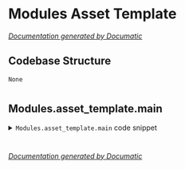 # Modules Asset Template

[_Documentation generated by Documatic_](https://www.documatic.com)

<!---Documatic-section-Codebase Structure-start--->
## Codebase Structure

<!---Documatic-block-system_architecture-start--->
```mermaid
None
```
<!---Documatic-block-system_architecture-end--->

# #
<!---Documatic-section-Codebase Structure-end--->

<!---Documatic-section-Modules.asset_template.main-start--->
## Modules.asset_template.main

<!---Documatic-section-main-start--->
<!---Documatic-block-Modules.asset_template.main-start--->
<details>
	<summary><code>Modules.asset_template.main</code> code snippet</summary>

```python
def main():
    assetPath = ''
    st.Import(path=assetPath, icon=__file__, color=None, matsOnly=False)
```
</details>
<!---Documatic-block-Modules.asset_template.main-end--->
<!---Documatic-section-main-end--->

# #
<!---Documatic-section-Modules.asset_template.main-end--->

[_Documentation generated by Documatic_](https://www.documatic.com)
